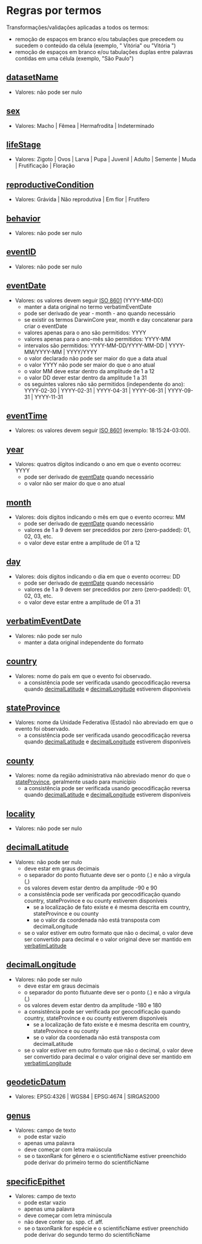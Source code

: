 # Regras por termos 

Transformações/validações aplicadas a todos os termos:

- remoção de espaços em branco e/ou tabulações que precedem ou sucedem o conteúdo da célula (exemplo, " Vitória" ou "Vitória ")
- remoção de espaços em branco e/ou tabulações duplas entre palavras contidas em uma célula (exemplo, "São  Paulo")

<!-- ## [type](https://github.com/sibbr/DarwinCoreBrasil#type) -->
<!-- ## [modified](https://github.com/sibbr/DarwinCoreBrasil#modified) -->
<!-- ## [language](https://github.com/sibbr/DarwinCoreBrasil#language) -->
<!-- ## [license](https://github.com/sibbr/DarwinCoreBrasil#license) -->
<!-- ## [rightsHolder](https://github.com/sibbr/DarwinCoreBrasil#rightsholder) -->
<!-- ## [accessRights](https://github.com/sibbr/DarwinCoreBrasil#accessrights) -->
<!-- ## [bibliographicCitation](https://github.com/sibbr/DarwinCoreBrasil#bibliographiccitation) -->
<!-- ## [references](https://github.com/sibbr/DarwinCoreBrasil#references) -->
<!-- ## [institutionID](https://github.com/sibbr/DarwinCoreBrasil#institutionid) -->
<!-- ## [collectionID](https://github.com/sibbr/DarwinCoreBrasil#collectionid) -->
<!-- ## [datasetID](https://github.com/sibbr/DarwinCoreBrasil#datasetid) -->
<!-- ## [institutionCode](https://github.com/sibbr/DarwinCoreBrasil#institutioncode) -->
<!-- ## [collectionCode](https://github.com/sibbr/DarwinCoreBrasil#collectioncode) -->
## [datasetName](https://github.com/sibbr/DarwinCoreBrasil#datasetname)

- Valores: não pode ser nulo

<!-- ## [ownerInstitutionCode](https://github.com/sibbr/DarwinCoreBrasil#ownerinstitutioncode) -->
<!-- ## [basisOfRecord](https://github.com/sibbr/DarwinCoreBrasil#basisofrecord) -->
<!-- ## [informationWithheld](https://github.com/sibbr/DarwinCoreBrasil#informationwithheld) -->
<!-- ## [dataGeneralizations](https://github.com/sibbr/DarwinCoreBrasil#datageneralizations) -->
<!-- ## [dynamicProperties](https://github.com/sibbr/DarwinCoreBrasil#dynamicproperties) -->
<!-- ## [occurrenceID](https://github.com/sibbr/DarwinCoreBrasil#occurrenceid) -->
<!-- ## [catalogNumber](https://github.com/sibbr/DarwinCoreBrasil#catalognumber) -->
<!-- ## [recordNumber](https://github.com/sibbr/DarwinCoreBrasil#recordnumber) -->
<!-- ## [recordedBy](https://github.com/sibbr/DarwinCoreBrasil#recordedby) -->
<!-- ## [recordedByID](https://github.com/sibbr/DarwinCoreBrasil#recordedbyid) -->
<!-- ## [individualCount](https://github.com/sibbr/DarwinCoreBrasil#individualcount) -->
<!-- ## [organismQuantity](https://github.com/sibbr/DarwinCoreBrasil#organismquantity) -->
<!-- ## [organismQuantityType](https://github.com/sibbr/DarwinCoreBrasil#organismquantitytype) -->
## [sex](https://github.com/sibbr/DarwinCoreBrasil#sex)

- Valores: Macho | Fêmea | Hermafrodita | Indeterminado

## [lifeStage](https://github.com/sibbr/DarwinCoreBrasil#lifestage)

- Valores: Zigoto | Ovos | Larva | Pupa | Juvenil | Adulto | Semente | Muda | Frutificação | Floração

## [reproductiveCondition](https://github.com/sibbr/DarwinCoreBrasil#reproductivecondition)

- Valores: Grávida | Não reprodutiva | Em flor | Frutífero

<!-- ## [caste](https://github.com/sibbr/DarwinCoreBrasil#caste) -->
## [behavior](https://github.com/sibbr/DarwinCoreBrasil#behavior)

- Valores: não pode ser nulo

<!-- ## [vitality](https://github.com/sibbr/DarwinCoreBrasil#vitality) -->
<!-- ## [establishmentMeans](https://github.com/sibbr/DarwinCoreBrasil#establishmentmeans) -->
<!-- ## [degreeOfEstablishment](https://github.com/sibbr/DarwinCoreBrasil#degreeofestablishment) -->
<!-- ## [pathway](https://github.com/sibbr/DarwinCoreBrasil#pathway) -->
<!-- ## [georeferenceVerificationStatus](https://github.com/sibbr/DarwinCoreBrasil#georeferenceverificationstatus) -->
<!-- ## [occurrenceStatus](https://github.com/sibbr/DarwinCoreBrasil#occurrencestatus) -->
<!-- ## [associatedMedia](https://github.com/sibbr/DarwinCoreBrasil#associatedmedia) -->
<!-- ## [associatedOccurrences](https://github.com/sibbr/DarwinCoreBrasil#associatedoccurrences) -->
<!-- ## [associatedReferences](https://github.com/sibbr/DarwinCoreBrasil#associatedreferences) -->
<!-- ## [associatedTaxa](https://github.com/sibbr/DarwinCoreBrasil#associatedtaxa) -->
<!-- ## [otherCatalogNumbers](https://github.com/sibbr/DarwinCoreBrasil#othercatalognumbers) -->
<!-- ## [occurrenceRemarks](https://github.com/sibbr/DarwinCoreBrasil#occurrenceremarks) -->
<!-- ## [organismID](https://github.com/sibbr/DarwinCoreBrasil#organismid) -->
<!-- ## [organismName](https://github.com/sibbr/DarwinCoreBrasil#organismname) -->
<!-- ## [organismScope](https://github.com/sibbr/DarwinCoreBrasil#organismscope) -->
<!-- ## [associatedOrganisms](https://github.com/sibbr/DarwinCoreBrasil#associatedorganisms) -->
<!-- ## [previousIdentifications](https://github.com/sibbr/DarwinCoreBrasil#previousidentifications) -->
<!-- ## [organismRemarks](https://github.com/sibbr/DarwinCoreBrasil#organismremarks) -->
<!-- ## [materialEntityID](https://github.com/sibbr/DarwinCoreBrasil#materialentityid) -->
<!-- ## [preparations](https://github.com/sibbr/DarwinCoreBrasil#preparations) -->
<!-- ## [disposition](https://github.com/sibbr/DarwinCoreBrasil#disposition) -->
<!-- ## [verbatimLabel](https://github.com/sibbr/DarwinCoreBrasil#verbatimlabel) -->
<!-- ## [associatedSequences](https://github.com/sibbr/DarwinCoreBrasil#associatedsequences) -->
<!-- ## [materialEntityRemarks](https://github.com/sibbr/DarwinCoreBrasil#materialentityremarks) -->
<!-- ## [materialSampleID](https://github.com/sibbr/DarwinCoreBrasil#materialsampleid) -->
## [eventID](https://github.com/sibbr/DarwinCoreBrasil#eventid)

- Valores: não pode ser nulo

<!-- ## [parentEventID](https://github.com/sibbr/DarwinCoreBrasil#parenteventid) -->
<!-- ## [eventType](https://github.com/sibbr/DarwinCoreBrasil#eventtype) -->
<!-- ## [fieldNumber](https://github.com/sibbr/DarwinCoreBrasil#fieldnumber) -->
## [eventDate](https://github.com/sibbr/DarwinCoreBrasil#eventdate)

- Valores: os valores devem seguir [ISO 8601](https://pt.wikipedia.org/wiki/ISO_8601) (YYYY-MM-DD)
  - manter a data original no termo verbatimEventDate
  - pode ser derivado de year - month - ano quando necessário
  - se existir os termos DarwinCore year, month e day concatenar para criar o eventDate
  - valores apenas para o ano são permitidos: YYYY
  - valores apenas para o ano-mês são permitidos: YYYY-MM
  - intervalos são permitidos: YYYY-MM-DD/YYYY-MM-DD | YYYY-MM/YYYY-MM | YYYY/YYYY 
  - o valor declarado não pode ser maior do que a data atual
  - o valor YYYY não pode ser maior do que o ano atual
  - o valor MM deve estar dentro da amplitude de 1 a 12
  - o valor DD dever estar dentro da amplitude 1 a 31
  - os seguintes valores não são permitidos (independente do ano): YYYY-02-30 | YYYY-02-31 | YYYY-04-31 | YYYY-06-31 | YYYY-09-31 | YYYY-11-31

## [eventTime](https://github.com/sibbr/DarwinCoreBrasil#eventtime)

- Valores: os valores devem seguir [ISO 8601](https://pt.wikipedia.org/wiki/ISO_8601) (exemplo: 18:15:24-03:00).

<!-- ## [startDayOfYear](https://github.com/sibbr/DarwinCoreBrasil#startdayofyear) -->
<!-- ## [endDayOfYear](https://github.com/sibbr/DarwinCoreBrasil#enddayofyear) -->
## [year](https://github.com/sibbr/DarwinCoreBrasil#year)

- Valores: quatros dígitos indicando o ano em que o evento ocorreu: YYYY
  - pode ser derivado de [eventDate](https://github.com/sibbr/DarwinCoreBrasil#eventdate) quando necessário
  - o valor não ser maior do que o ano atual

## [month](https://github.com/sibbr/DarwinCoreBrasil#month)

- Valores: dois dígitos indicando o mês em que o evento ocorreu: MM
  - pode ser derivado de [eventDate](https://github.com/sibbr/DarwinCoreBrasil#eventdate) quando necessário
  - valores de 1 a 9 devem ser precedidos por zero (zero-padded): 01, 02, 03, etc.
  - o valor deve estar entre a amplitude de 01 a 12

## [day](https://github.com/sibbr/DarwinCoreBrasil#day)

- Valores: dois dígitos indicando o dia em que o evento ocorreu: DD
  - pode ser derivado de [eventDate](https://github.com/sibbr/DarwinCoreBrasil#eventdate) quando necessário
  - valores de 1 a 9 devem ser precedidos por zero (zero-padded): 01, 02, 03, etc.
  - o valor deve estar entre a amplitude de 01 a 31

## [verbatimEventDate](https://github.com/sibbr/DarwinCoreBrasil#verbatimeventdate)

- Valores: não pode ser nulo
  - manter a data original independente do formato
   
<!-- ## [habitat](https://github.com/sibbr/DarwinCoreBrasil#habitat) -->
<!-- ## [samplingProtocol](https://github.com/sibbr/DarwinCoreBrasil#samplingprotocol) -->
<!-- ## [sampleSizeValue](https://github.com/sibbr/DarwinCoreBrasil#samplesizevalue) -->
<!-- ## [sampleSizeUnit](https://github.com/sibbr/DarwinCoreBrasil#samplesizeunit) -->
<!-- ## [samplingEffort](https://github.com/sibbr/DarwinCoreBrasil#samplingeffort) -->
<!-- ## [fieldNotes](https://github.com/sibbr/DarwinCoreBrasil#fieldnotes) -->
<!-- ## [eventRemarks](https://github.com/sibbr/DarwinCoreBrasil#eventremarks) -->
<!-- ## [locationID](https://github.com/sibbr/DarwinCoreBrasil#locationid) -->
<!-- ## [higherGeographyID](https://github.com/sibbr/DarwinCoreBrasil#highergeographyid) -->
<!-- ## [higherGeography](https://github.com/sibbr/DarwinCoreBrasil#highergeography) -->
<!-- ## [continent](https://github.com/sibbr/DarwinCoreBrasil#continent) -->
<!-- ## [waterBody](https://github.com/sibbr/DarwinCoreBrasil#waterbody) -->
<!-- ## [islandGroup](https://github.com/sibbr/DarwinCoreBrasil#islandgroup) -->
<!-- ## [island](https://github.com/sibbr/DarwinCoreBrasil#island) -->
## [country](https://github.com/sibbr/DarwinCoreBrasil#country)

- Valores: nome do país em que o evento foi observado.
  - a consistência pode ser verificada usando geocodificação reversa quando [decimalLatitude](https://github.com/sibbr/DarwinCoreBrasil#decimallatitude) e [decimalLongitude](https://github.com/sibbr/DarwinCoreBrasil#decimallongitude) estiverem disponíveis

<!-- ## [countryCode](https://github.com/sibbr/DarwinCoreBrasil#countrycode) -->
## [stateProvince](https://github.com/sibbr/DarwinCoreBrasil#stateprovince)

- Valores: nome da Unidade Federativa (Estado) não abreviado em que o evento foi observado.
  - a consistência pode ser verificada usando geocodificação reversa quando [decimalLatitude](https://github.com/sibbr/DarwinCoreBrasil#decimallatitude) e [decimalLongitude](https://github.com/sibbr/DarwinCoreBrasil#decimallongitude) estiverem disponíveis

## [county](https://github.com/sibbr/DarwinCoreBrasil#county)

- Valores: nome da região administrativa não abreviado menor do que o [stateProvince](https://github.com/sibbr/DarwinCoreBrasil#stateprovince), geralmente usado para município
  - a consistência pode ser verificada usando geocodificação reversa quando [decimalLatitude](https://github.com/sibbr/DarwinCoreBrasil#decimallatitude) e [decimalLongitude](https://github.com/sibbr/DarwinCoreBrasil#decimallongitude) estiverem disponíveis

## [locality](https://github.com/sibbr/DarwinCoreBrasil#locality)

- Valores: não pode ser nulo

<!-- ## [verbatimLocality](https://github.com/sibbr/DarwinCoreBrasil#verbatimlocality) -->
<!-- ## [minimumElevationInMeters](https://github.com/sibbr/DarwinCoreBrasil#minimumelevationinmeters) -->
<!-- ## [maximumElevationInMeters](https://github.com/sibbr/DarwinCoreBrasil#maximumelevationinmeters) -->
<!-- ## [verbatimElevation](https://github.com/sibbr/DarwinCoreBrasil#verbatimelevation) -->
<!-- ## [verticalDatum](https://github.com/sibbr/DarwinCoreBrasil#verticaldatum) -->
<!-- ## [minimumDepthInMeters](https://github.com/sibbr/DarwinCoreBrasil#minimumdepthinmeters) -->
<!-- ## [maximumDepthInMeters](https://github.com/sibbr/DarwinCoreBrasil#maximumdepthinmeters) -->
<!-- ## [verbatimDepth](https://github.com/sibbr/DarwinCoreBrasil#verbatimdepth) -->
<!-- ## [minimumDistanceAboveSurfaceInMeters](https://github.com/sibbr/DarwinCoreBrasil#minimumdistanceabovesurfaceinmeters) -->
<!-- ## [maximumDistanceAboveSurfaceInMeters](https://github.com/sibbr/DarwinCoreBrasil#maximumdistanceabovesurfaceinmeters) -->
<!-- ## [locationAccordingTo](https://github.com/sibbr/DarwinCoreBrasil#locationaccordingto) -->
<!-- ## [locationRemarks](https://github.com/sibbr/DarwinCoreBrasil#locationremarks) -->
## [decimalLatitude](https://github.com/sibbr/DarwinCoreBrasil#decimallatitude)

- Valores: não pode ser nulo
  - deve estar em graus decimais
  - o separador do ponto flutuante deve ser o ponto (.) e não a vírgula (,)
  - os valores devem estar dentro da amplitude -90 e 90
  - a consistência pode ser verificada por geocodificação quando country, stateProvince e ou county estiverem disponíveis
    - se a localização de fato existe e é mesma descrita em country, stateProvince e ou county
    - se o valor da coordenada não está transposta com decimalLongitude
  - se o valor estiver em outro formato que não o decimal, o valor deve ser convertido para decimal e o valor original deve ser mantido em [verbatimLatitude](https://github.com/sibbr/DarwinCoreBrasil#verbatimlatitude)

## [decimalLongitude](https://github.com/sibbr/DarwinCoreBrasil#decimallongitude)

- Valores: não pode ser nulo
  - deve estar em graus decimais
  - o separador do ponto flutuante deve ser o ponto (.) e não a vírgula (,)
  - os valores devem estar dentro da amplitude -180 e 180
  - a consistência pode ser verificada por geocodificação quando country, stateProvince e ou county estiverem disponíveis
    - se a localização de fato existe e é mesma descrita em country, stateProvince e ou county
    - se o valor da coordenada não está transposta com decimalLatitude
  - se o valor estiver em outro formato que não o decimal, o valor deve ser convertido para decimal e o valor original deve ser mantido em [verbatimLongitude](https://github.com/sibbr/DarwinCoreBrasil#verbatimlongitude)

## [geodeticDatum](https://github.com/sibbr/DarwinCoreBrasil#geodeticdatum)

- Valores: EPSG:4326 | WGS84 | EPSG:4674 | SIRGAS2000

<!-- ## [coordinateUncertaintyInMeters](https://github.com/sibbr/DarwinCoreBrasil#coordinateuncertaintyinmeters) -->
<!-- ## [coordinatePrecision](https://github.com/sibbr/DarwinCoreBrasil#coordinateprecision) -->
<!-- ## [pointRadiusSpatialFit](https://github.com/sibbr/DarwinCoreBrasil#pointradiusspatialfit) -->
<!-- ## [verbatimCoordinates](https://github.com/sibbr/DarwinCoreBrasil#verbatimcoordinates) -->
<!-- ## [verbatimLatitude](https://github.com/sibbr/DarwinCoreBrasil#verbatimlatitude) -->
<!-- ## [verbatimLongitude](https://github.com/sibbr/DarwinCoreBrasil#verbatimlongitude) -->
<!-- ## [verbatimCoordinateSystem](https://github.com/sibbr/DarwinCoreBrasil#verbatimcoordinatesystem) -->
<!-- ## [verbatimSRS](https://github.com/sibbr/DarwinCoreBrasil#verbatimsrs) -->
<!-- ## [footprintWKT](https://github.com/sibbr/DarwinCoreBrasil#footprintwkt) -->
<!-- ## [footprintSRS](https://github.com/sibbr/DarwinCoreBrasil#footprintsrs) -->
<!-- ## [footprintSpatialFit](https://github.com/sibbr/DarwinCoreBrasil#footprintspatialfit) -->
<!-- ## [georeferencedBy](https://github.com/sibbr/DarwinCoreBrasil#georeferencedby) -->
<!-- ## [georeferencedDate](https://github.com/sibbr/DarwinCoreBrasil#georeferenceddate) -->
<!-- ## [georeferenceProtocol](https://github.com/sibbr/DarwinCoreBrasil#georeferenceprotocol) -->
<!-- ## [georeferenceSources](https://github.com/sibbr/DarwinCoreBrasil#georeferencesources) -->
<!-- ## [georeferenceRemarks](https://github.com/sibbr/DarwinCoreBrasil#georeferenceremarks) -->
<!-- ## [geologicalContextID](https://github.com/sibbr/DarwinCoreBrasil#geologicalcontextid) -->
<!-- ## [earliestEonOrLowestEonothem](https://github.com/sibbr/DarwinCoreBrasil#earliesteonorlowesteonothem) -->
<!-- ## [latestEonOrHighestEonothem](https://github.com/sibbr/DarwinCoreBrasil#latesteonorhighesteonothem) -->
<!-- ## [earliestEraOrLowestErathem](https://github.com/sibbr/DarwinCoreBrasil#earliesteraorlowesterathem) -->
<!-- ## [latestEraOrHighestErathem](https://github.com/sibbr/DarwinCoreBrasil#latesteraorhighesterathem) -->
<!-- ## [earliestPeriodOrLowestSystem](https://github.com/sibbr/DarwinCoreBrasil#earliestperiodorlowestsystem) -->
<!-- ## [latestPeriodOrHighestSystem](https://github.com/sibbr/DarwinCoreBrasil#latestperiodorhighestsystem) -->
<!-- ## [earliestEpochOrLowestSeries](https://github.com/sibbr/DarwinCoreBrasil#earliestepochorlowestseries) -->
<!-- ## [latestEpochOrHighestSeries](https://github.com/sibbr/DarwinCoreBrasil#latestepochorhighestseries) -->
<!-- ## [earliestAgeOrLowestStage](https://github.com/sibbr/DarwinCoreBrasil#earliestageorloweststage) -->
<!-- ## [latestAgeOrHighestStage](https://github.com/sibbr/DarwinCoreBrasil#latestageorhigheststage) -->
<!-- ## [lowestBiostratigraphicZone](https://github.com/sibbr/DarwinCoreBrasil#lowestbiostratigraphiczone) -->
<!-- ## [highestBiostratigraphicZone](https://github.com/sibbr/DarwinCoreBrasil#highestbiostratigraphiczone) -->
<!-- ## [lithostratigraphicTerms](https://github.com/sibbr/DarwinCoreBrasil#lithostratigraphicterms) -->
<!-- ## [group](https://github.com/sibbr/DarwinCoreBrasil#group) -->
<!-- ## [formation](https://github.com/sibbr/DarwinCoreBrasil#formation) -->
<!-- ## [member](https://github.com/sibbr/DarwinCoreBrasil#member) -->
<!-- ## [bed](https://github.com/sibbr/DarwinCoreBrasil#bed) -->
<!-- ## [identificationID](https://github.com/sibbr/DarwinCoreBrasil#identificationid) -->
<!-- ## [verbatimIdentification](https://github.com/sibbr/DarwinCoreBrasil#verbatimidentification) -->
<!-- ## [identificationQualifier](https://github.com/sibbr/DarwinCoreBrasil#identificationqualifier) -->
<!-- ## [typeStatus](https://github.com/sibbr/DarwinCoreBrasil#typestatus) -->
<!-- ## [identifiedBy](https://github.com/sibbr/DarwinCoreBrasil#identifiedby) -->
<!-- ## [identifiedByID](https://github.com/sibbr/DarwinCoreBrasil#identifiedbyid) -->
<!-- ## [dateIdentified](https://github.com/sibbr/DarwinCoreBrasil#dateidentified) -->
<!-- ## [identificationReferences](https://github.com/sibbr/DarwinCoreBrasil#identificationreferences) -->
<!-- ## [identificationVerificationStatus](https://github.com/sibbr/DarwinCoreBrasil#identificationverificationstatus) -->
<!-- ## [identificationRemarks](https://github.com/sibbr/DarwinCoreBrasil#identificationremarks) -->
<!-- ## [taxonID](https://github.com/sibbr/DarwinCoreBrasil#taxonid) -->
<!-- ## [scientificNameID](https://github.com/sibbr/DarwinCoreBrasil#scientificnameid) -->
<!-- ## [acceptedNameUsageID](https://github.com/sibbr/DarwinCoreBrasil#acceptednameusageid) -->
<!-- ## [parentNameUsageID](https://github.com/sibbr/DarwinCoreBrasil#parentnameusageid) -->
<!-- ## [originalNameUsageID](https://github.com/sibbr/DarwinCoreBrasil#originalnameusageid) -->
<!-- ## [nameAccordingToID](https://github.com/sibbr/DarwinCoreBrasil#nameaccordingtoid) -->
<!-- ## [namePublishedInID](https://github.com/sibbr/DarwinCoreBrasil#namepublishedinid) -->
<!-- ## [taxonConceptID](https://github.com/sibbr/DarwinCoreBrasil#taxonconceptid) -->
<!-- ## [scientificName](https://github.com/sibbr/DarwinCoreBrasil#scientificname) -->
<!-- ## [acceptedNameUsage](https://github.com/sibbr/DarwinCoreBrasil#acceptednameusage) -->
<!-- ## [parentNameUsage](https://github.com/sibbr/DarwinCoreBrasil#parentnameusage) -->
<!-- ## [originalNameUsage](https://github.com/sibbr/DarwinCoreBrasil#originalnameusage) -->
<!-- ## [nameAccordingTo](https://github.com/sibbr/DarwinCoreBrasil#nameaccordingto) -->
<!-- ## [namePublishedIn](https://github.com/sibbr/DarwinCoreBrasil#namepublishedin) -->
<!-- ## [namePublishedInYear](https://github.com/sibbr/DarwinCoreBrasil#namepublishedinyear) -->
<!-- ## [higherClassification](https://github.com/sibbr/DarwinCoreBrasil#higherclassification) -->
<!-- ## [kingdom](https://github.com/sibbr/DarwinCoreBrasil#kingdom) -->
<!-- ## [phylum](https://github.com/sibbr/DarwinCoreBrasil#phylum) -->
<!-- ## [class](https://github.com/sibbr/DarwinCoreBrasil#class) -->
<!-- ## [order](https://github.com/sibbr/DarwinCoreBrasil#order) -->
<!-- ## [superfamily](https://github.com/sibbr/DarwinCoreBrasil#superfamily) -->
<!-- ## [family](https://github.com/sibbr/DarwinCoreBrasil#family) -->
<!-- ## [subfamily](https://github.com/sibbr/DarwinCoreBrasil#subfamily) -->
<!-- ## [tribe](https://github.com/sibbr/DarwinCoreBrasil#tribe) -->
<!-- ## [subtribe](https://github.com/sibbr/DarwinCoreBrasil#subtribe) -->
## [genus](https://github.com/sibbr/DarwinCoreBrasil#genus)

- Valores: campo de texto
  - pode estar vazio
  - apenas uma palavra
  - deve começar com letra maiúscula
  - se o taxonRank for gênero e o scientificName estiver preenchido pode derivar do primeiro termo do scientificName
    
<!-- ## [genericName](https://github.com/sibbr/DarwinCoreBrasil#genericname) -->
<!-- ## [subgenus](https://github.com/sibbr/DarwinCoreBrasil#subgenus) -->
<!-- ## [infragenericEpithet](https://github.com/sibbr/DarwinCoreBrasil#infragenericepithet) -->

## [specificEpithet](https://github.com/sibbr/DarwinCoreBrasil#specificepithet)

- Valores: campo de texto
  - pode estar vazio
  - apenas uma palavra
  - deve começar com letra minúscula
  - não deve conter sp. spp. cf. aff.
  - se o taxonRank for espécie e o scientificName estiver preenchido pode derivar do segundo termo do scientificName
 
<!-- ## [infraspecificEpithet](https://github.com/sibbr/DarwinCoreBrasil#infraspecificepithet) -->
<!-- ## [cultivarEpithet](https://github.com/sibbr/DarwinCoreBrasil#cultivarepithet) -->
<!-- ## [taxonRank](https://github.com/sibbr/DarwinCoreBrasil#taxonrank) -->
<!-- ## [verbatimTaxonRank](https://github.com/sibbr/DarwinCoreBrasil#verbatimtaxonrank) -->
<!-- ## [scientificNameAuthorship](https://github.com/sibbr/DarwinCoreBrasil#scientificnameauthorship) -->
<!-- ## [vernacularName](https://github.com/sibbr/DarwinCoreBrasil#vernacularname) -->
<!-- ## [nomenclaturalCode](https://github.com/sibbr/DarwinCoreBrasil#nomenclaturalcode) -->
<!-- ## [taxonomicStatus](https://github.com/sibbr/DarwinCoreBrasil#taxonomicstatus) -->
<!-- ## [nomenclaturalStatus](https://github.com/sibbr/DarwinCoreBrasil#nomenclaturalstatus) -->
<!-- ## [taxonRemarks](https://github.com/sibbr/DarwinCoreBrasil#taxonremarks) -->
<!-- ## [measurementID](https://github.com/sibbr/DarwinCoreBrasil#measurementid) -->
<!-- ## [parentMeasurementID](https://github.com/sibbr/DarwinCoreBrasil#parentmeasurementid) -->
<!-- ## [measurementType](https://github.com/sibbr/DarwinCoreBrasil#measurementtype) -->
<!-- ## [measurementValue](https://github.com/sibbr/DarwinCoreBrasil#measurementvalue) -->
<!-- ## [measurementAccuracy](https://github.com/sibbr/DarwinCoreBrasil#measurementaccuracy) -->
<!-- ## [measurementUnit](https://github.com/sibbr/DarwinCoreBrasil#measurementunit) -->
<!-- ## [measurementDeterminedBy](https://github.com/sibbr/DarwinCoreBrasil#measurementdeterminedby) -->
<!-- ## [measurementDeterminedDate](https://github.com/sibbr/DarwinCoreBrasil#measurementdetermineddate) -->
<!-- ## [measurementMethod](https://github.com/sibbr/DarwinCoreBrasil#measurementmethod) -->
<!-- ## [measurementRemarks](https://github.com/sibbr/DarwinCoreBrasil#measurementremarks) -->
<!-- ## [resourceRelationshipID](https://github.com/sibbr/DarwinCoreBrasil#resourcerelationshipid) -->
<!-- ## [resourceID](https://github.com/sibbr/DarwinCoreBrasil#resourceid) -->
<!-- ## [relationshipOfResourceID](https://github.com/sibbr/DarwinCoreBrasil#relationshipofresourceid) -->
<!-- ## [relatedResourceID](https://github.com/sibbr/DarwinCoreBrasil#relatedresourceid) -->
<!-- ## [relationshipOfResource](https://github.com/sibbr/DarwinCoreBrasil#relationshipofresource) -->
<!-- ## [relationshipAccordingTo](https://github.com/sibbr/DarwinCoreBrasil#relationshipaccordingto) -->
<!-- ## [relationshipEstablishedDate](https://github.com/sibbr/DarwinCoreBrasil#relationshipestablisheddate) -->
<!-- ## [relationshipRemarks](https://github.com/sibbr/DarwinCoreBrasil#relationshipremarks) -->
